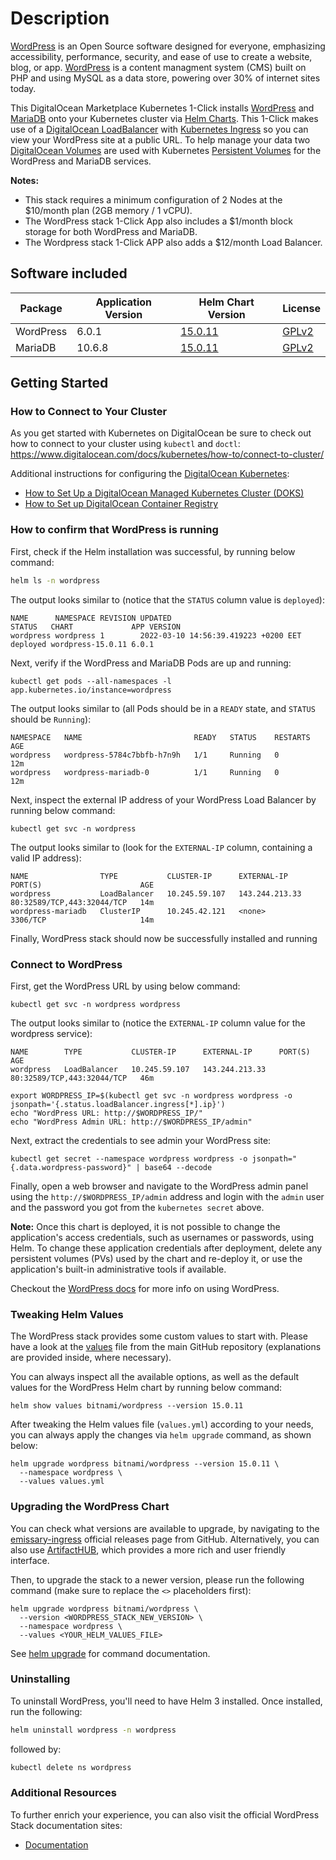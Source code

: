 # Description

[WordPress](https://wordpress.org/about/) is an Open Source software designed for everyone, emphasizing accessibility, performance, security, and ease of use to create a website, blog, or app. [WordPress](https://en.wikipedia.org/wiki/WordPress) is a content managment system (CMS) built on PHP and using MySQL as a data store, powering over 30% of internet sites today.

This DigitalOcean Marketplace Kubernetes 1-Click installs [WordPress](https://github.com/bitnami/charts/tree/master/bitnami/wordpress) and [MariaDB](https://github.com/bitnami/charts/tree/master/bitnami/mariadb) onto your Kubernetes cluster via [Helm Charts](https://helm.sh/). This 1-Click makes use of a [DigitalOcean LoadBalancer](https://www.digitalocean.com/products/load-balancer/) with [Kubernetes Ingress](https://kubernetes.io/docs/concepts/services-networking/ingress/) so you can view your WordPress site at a public URL. To help manage your data two [DigitalOcean Volumes](https://www.digitalocean.com/products/block-storage/) are used with Kubernetes [Persistent Volumes](https://kubernetes.io/docs/concepts/storage/persistent-volumes/) for the WordPress and MariaDB services.

**Notes:**

- This stack requires a minimum configuration of 2 Nodes at the $10/month plan (2GB memory / 1 vCPU).
- The WordPress stack 1-Click App also includes a $1/month block storage for both WordPress and MariaDB.
- The Wordpress stack 1-Click APP also adds a $12/month Load Balancer.

## Software included

| Package               | Application Version   | Helm Chart Version |License                                                                                    |
| ---| ---- | ---- | ------------- |
| WordPress | 6.0.1 | [15.0.11](https://artifacthub.io/packages/helm/bitnami/wordpress/15.0.11) | [GPLv2](https://wordpress.org/about/license/) |
| MariaDB | 10.6.8 | [15.0.11](https://artifacthub.io/packages/helm/bitnami/wordpress/15.0.11) | [GPLv2](https://mariadb.com/kb/en/library/mariadb-license/) |

## Getting Started

### How to Connect to Your Cluster

As you get started with Kubernetes on DigitalOcean be sure to check out how to connect to your cluster using `kubectl` and `doctl`:
<https://www.digitalocean.com/docs/kubernetes/how-to/connect-to-cluster/>

Additional instructions for configuring the [DigitalOcean Kubernetes](https://cloud.digitalocean.com/kubernetes/clusters/):

- [How to Set Up a DigitalOcean Managed Kubernetes Cluster (DOKS)](https://github.com/digitalocean/Kubernetes-Starter-Kit-Developers/tree/main/01-setup-DOKS#how-to-set-up-a-digitalocean-managed-kubernetes-cluster-doks)
- [How to Set up DigitalOcean Container Registry](https://github.com/digitalocean/Kubernetes-Starter-Kit-Developers/tree/main/02-setup-DOCR#how-to-set-up-digitalocean-container-registry)

### How to confirm that WordPress is running

First, check if the Helm installation was successful, by running below command:

```bash
helm ls -n wordpress
```

The output looks similar to (notice that the `STATUS` column value is `deployed`):

```text
NAME      NAMESPACE REVISION UPDATED                              STATUS   CHART             APP VERSION
wordpress wordpress 1        2022-03-10 14:56:39.419223 +0200 EET deployed wordpress-15.0.11 6.0.1
```

Next, verify if the WordPress and MariaDB Pods are up and running:

```console
kubectl get pods --all-namespaces -l app.kubernetes.io/instance=wordpress
```

The output looks similar to (all Pods should be in a `READY` state, and `STATUS` should be `Running`):

```text
NAMESPACE   NAME                         READY   STATUS    RESTARTS   AGE
wordpress   wordpress-5784c7bbfb-h7n9h   1/1     Running   0          12m
wordpress   wordpress-mariadb-0          1/1     Running   0          12m
```

Next, inspect the external IP address of your WordPress Load Balancer by running below command:

```console
kubectl get svc -n wordpress
```

The output looks similar to (look for the `EXTERNAL-IP` column, containing a valid IP address):

```text
NAME                TYPE           CLUSTER-IP      EXTERNAL-IP      PORT(S)                      AGE
wordpress           LoadBalancer   10.245.59.107   143.244.213.33   80:32589/TCP,443:32044/TCP   14m
wordpress-mariadb   ClusterIP      10.245.42.121   <none>           3306/TCP                     14m
```

Finally, WordPress stack should now be successfully installed and running

### Connect to WordPress

First, get the WordPress URL by using below command:

```console
kubectl get svc -n wordpress wordpress
```

The output looks similar to (notice the `EXTERNAL-IP` column value for the wordpress service):

```text
NAME        TYPE           CLUSTER-IP      EXTERNAL-IP      PORT(S)                      AGE
wordpress   LoadBalancer   10.245.59.107   143.244.213.33   80:32589/TCP,443:32044/TCP   46m
```

```console
export WORDPRESS_IP=$(kubectl get svc -n wordpress wordpress -o jsonpath='{.status.loadBalancer.ingress[*].ip}')
echo "WordPress URL: http://$WORDPRESS_IP/"
echo "WordPress Admin URL: http://$WORDPRESS_IP/admin"
```

Next, extract the credentials to see admin your WordPress site:

```console
kubectl get secret --namespace wordpress wordpress -o jsonpath="{.data.wordpress-password}" | base64 --decode
```

Finally, open a web browser and navigate to the WordPress admin panel using the `http://$WORDPRESS_IP/admin` address and login with the `admin` user and the password you got from the `kubernetes secret` above.

**Note:**
Once this chart is deployed, it is not possible to change the application's access credentials, such as usernames or passwords, using Helm. To change these application credentials after deployment, delete any persistent volumes (PVs) used by the chart and re-deploy it, or use the application's built-in administrative tools if available.

Checkout the [WordPress docs](https://wordpress.org/support/) for more info on using WordPress.

### Tweaking Helm Values

The WordPress stack provides some custom values to start with. Please have a look at the [values](./values.yml) file from the main GitHub repository (explanations are provided inside, where necessary).

You can always inspect all the available options, as well as the default values for the WordPress Helm chart by running below command:

```console
helm show values bitnami/wordpress --version 15.0.11
```

After tweaking the Helm values file (`values.yml`) according to your needs, you can always apply the changes via `helm upgrade` command, as shown below:

```console
helm upgrade wordpress bitnami/wordpress --version 15.0.11 \
  --namespace wordpress \
  --values values.yml
```

### Upgrading the WordPress Chart

You can check what versions are available to upgrade, by navigating to the [emissary-ingress](https://github.com/emissary-ingress/emissary) official releases page from GitHub. Alternatively, you can also use [ArtifactHUB](https://artifacthub.io/packages/helm/datawire/edge-stack), which provides a more rich and user friendly interface.

Then, to upgrade the stack to a newer version, please run the following command (make sure to replace the `<>` placeholders first):

```console
helm upgrade wordpress bitnami/wordpress \
  --version <WORDPRESS_STACK_NEW_VERSION> \
  --namespace wordpress \
  --values <YOUR_HELM_VALUES_FILE>
```

See [helm upgrade](https://helm.sh/docs/helm/helm_upgrade/) for command documentation.

### Uninstalling

To uninstall WordPress, you'll need to have Helm 3 installed. Once installed, run the following:

```bash
helm uninstall wordpress -n wordpress
```

followed by:

```bash
kubectl delete ns wordpress
```

### Additional Resources

To further enrich your experience, you can also visit the official WordPress Stack documentation sites:

- [Documentation](https://github.com/bitnami/charts/tree/master/bitnami/wordpress)
